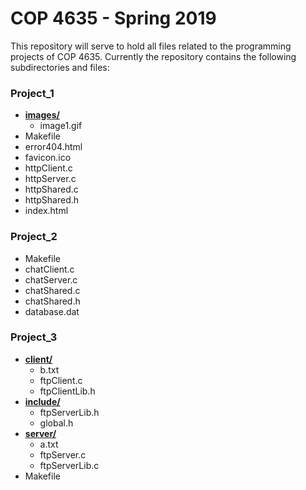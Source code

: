 # COP 4635 - Spring 2019

This repository will serve to hold all files related to the programming projects
of COP 4635. Currently the repository contains the following subdirectories and
files:

### Project_1
* [**images/**](README.md)
  * image1.gif
* Makefile
* error404.html
* favicon.ico
* httpClient.c
* httpServer.c
* httpShared.c
* httpShared.h
* index.html

### Project_2
* Makefile
* chatClient.c
* chatServer.c
* chatShared.c
* chatShared.h
* database.dat

### Project_3
* [**client/**](README.md)
  * b.txt
  * ftpClient.c
  * ftpClientLib.h
* [**include/**](README.md)
  * ftpServerLib.h
  * global.h
* [**server/**](README.md)
  * a.txt
  * ftpServer.c
  * ftpServerLib.c
* Makefile

